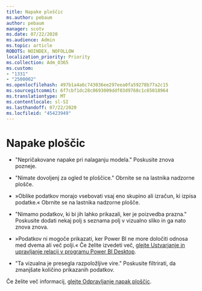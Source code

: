 ```yaml
---
title: Napake ploščic
ms.author: pebaum
author: pebaum
manager: scotv
ms.date: 07/22/2020
ms.audience: Admin
ms.topic: article
ROBOTS: NOINDEX, NOFOLLOW
localization_priority: Priority
ms.collection: Adm_O365
ms.custom:
- "1331"
- "2500002"
ms.openlocfilehash: 497b1a4a6c743036ee297eea0fa59278b77a2c15
ms.sourcegitcommit: 6f7cbf1dc28c0693009ddf03d9768c1c65018964
ms.translationtype: MT
ms.contentlocale: sl-SI
ms.lasthandoff: 07/22/2020
ms.locfileid: "45423949"
---
```

# <a name="tile-errors"></a>Napake ploščic

- "Nepričakovane napake pri nalaganju modela." Poskusite znova pozneje.

- "Nimate dovoljenj za ogled te ploščice." Obrnite se na lastnika nadzorne plošče.

- »Oblike podatkov morajo vsebovati vsaj eno skupino ali izračun, ki izpisa podatke.« Obrnite se na lastnika nadzorne plošče.

- "Nimamo podatkov, ki bi jih lahko prikazali, ker je poizvedba prazna." Poskusite dodati nekaj polj s seznama polj v vizualno sliko in ga nato znova znova.

- »Podatkov ni mogoče prikazati, ker Power BI ne more določiti odnosa med dvema ali več polji.« Če želite izvedeti več, [glejte Ustvarjanje in upravljanje relacij v programu Power BI Desktop](https://docs.microsoft.com/power-bi/desktop-create-and-manage-relationships).

- "Ta vizualna je presegla razpoložljive vire." Poskusite filtrirati, da zmanjšate količino prikazanih podatkov.

Če želite več informacij, [glejte Odpravljanje napak ploščic](https://docs.microsoft.com/power-bi/refresh-troubleshooting-tile-errors).